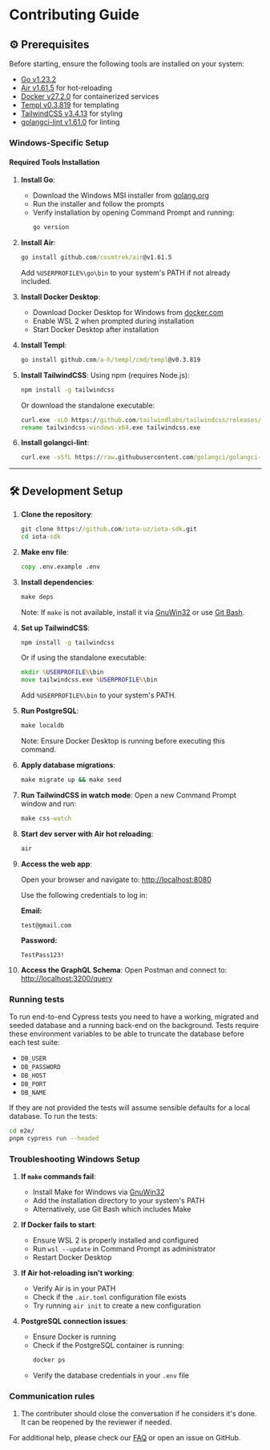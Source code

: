 # Contributing Guide

## ⚙️ Prerequisites

Before starting, ensure the following tools are installed on your system:

- [Go v1.23.2](https://golang.org/doc/install)
- [Air v1.61.5](https://github.com/cosmtrek/air#Installation) for hot-reloading
- [Docker v27.2.0](https://docs.docker.com/get-docker/) for containerized services
- [Templ v0.3.819](https://templ.guide/) for templating
- [TailwindCSS v3.4.13](https://tailwindcss.com/docs/installation) for styling
- [golangci-lint v1.61.0](https://golangci-lint.run/welcome/install/) for linting

### Windows-Specific Setup

#### Required Tools Installation

1. **Install Go**:
   - Download the Windows MSI installer from [golang.org](https://golang.org/doc/install)
   - Run the installer and follow the prompts
   - Verify installation by opening Command Prompt and running:
     ```cmd
     go version
     ```

2. **Install Air**:
   ```cmd
   go install github.com/cosmtrek/air@v1.61.5
   ```
   Add `%USERPROFILE%\go\bin` to your system's PATH if not already included.

3. **Install Docker Desktop**:
   - Download Docker Desktop for Windows from [docker.com](https://docs.docker.com/desktop/install/windows-install/)
   - Enable WSL 2 when prompted during installation
   - Start Docker Desktop after installation

4. **Install Templ**:
   ```cmd
   go install github.com/a-h/templ/cmd/templ@v0.3.819
   ```

5. **Install TailwindCSS**:
   Using npm (requires Node.js):
   ```cmd
   npm install -g tailwindcss
   ```
   Or download the standalone executable:
   ```cmd
   curl.exe -sLO https://github.com/tailwindlabs/tailwindcss/releases/v3.4.15/download/tailwindcss-windows-x64.exe
   rename tailwindcss-windows-x64.exe tailwindcss.exe
   ```

6. **Install golangci-lint**:
   ```cmd
   curl.exe -sSfL https://raw.githubusercontent.com/golangci/golangci-lint/master/install.ps1 | powershell -Command -
   ```

---

## 🛠️ Development Setup

1. **Clone the repository**:
   ```cmd
   git clone https://github.com/iota-uz/iota-sdk.git
   cd iota-sdk
   ```

2. **Make env file**:
   ```cmd
   copy .env.example .env
   ```

3. **Install dependencies**:
   ```cmd
   make deps
   ```
   Note: If `make` is not available, install it via [GnuWin32](http://gnuwin32.sourceforge.net/packages/make.htm) or use [Git Bash](https://gitforwindows.org/).

4. **Set up TailwindCSS**:
   ```cmd
   npm install -g tailwindcss
   ```
   Or if using the standalone executable:
   ```cmd
   mkdir %USERPROFILE%\bin
   move tailwindcss.exe %USERPROFILE%\bin
   ```
   Add `%USERPROFILE%\bin` to your system's PATH.

5. **Run PostgreSQL**:
   ```cmd
   make localdb
   ```
   Note: Ensure Docker Desktop is running before executing this command.

6. **Apply database migrations**:
   ```cmd
   make migrate up && make seed
   ```

7. **Run TailwindCSS in watch mode**:
   Open a new Command Prompt window and run:
   ```cmd
   make css-watch
   ```

8. **Start dev server with Air hot reloading**:
   ```cmd
   air
   ```

9. **Access the web app**:

   Open your browser and navigate to:
   [http://localhost:8080](http://localhost:8080)

   Use the following credentials to log in:

   **Email:**
   ```text
   test@gmail.com
   ```
   **Password:**
   ```text
   TestPass123!
   ```

10. **Access the GraphQL Schema**:
    Open Postman and connect to:
    [http://localhost:3200/query](http://localhost:3200/query)

### Running tests

To run end-to-end Cypress tests you need to have a working, migrated and seeded database and a running back-end on the background. Tests require these environment variables to be able to truncate the database before each test suite:

- `DB_USER`
- `DB_PASSWORD`
- `DB_HOST`
- `DB_PORT`
- `DB_NAME`

If they are not provided the tests will assume sensible defaults for a local database. To run the tests:

```bash
cd e2e/
pnpm cypress run --headed
```

### Troubleshooting Windows Setup

1. **If `make` commands fail**:
   - Install Make for Windows via [GnuWin32](http://gnuwin32.sourceforge.net/packages/make.htm)
   - Add the installation directory to your system's PATH
   - Alternatively, use Git Bash which includes Make

2. **If Docker fails to start**:
   - Ensure WSL 2 is properly installed and configured
   - Run `wsl --update` in Command Prompt as administrator
   - Restart Docker Desktop

3. **If Air hot-reloading isn't working**:
   - Verify Air is in your PATH
   - Check if the `.air.toml` configuration file exists
   - Try running `air init` to create a new configuration

4. **PostgreSQL connection issues**:
   - Ensure Docker is running
   - Check if the PostgreSQL container is running:
     ```cmd
     docker ps
     ```
   - Verify the database credentials in your `.env` file

### Communication rules

1. The contributer should close the conversation if he considers it's done. It can be reopened by the reviewer if needed.

For additional help, please check our [FAQ](./FAQ.md) or open an issue on GitHub.
